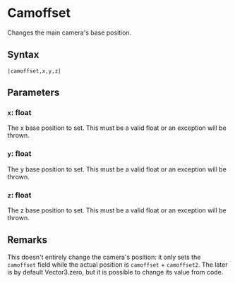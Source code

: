 # Camoffset

Changes the main camera's base position.

## Syntax

````
|camoffset,x,y,z|
````

## Parameters

### `x`: float

The x base position to set. This must be a valid float or an exception will be thrown.

### `y`: float

The y base position to set. This must be a valid float or an exception will be thrown.

### `z`: float

The z base position to set. This must be a valid float or an exception will be thrown.

## Remarks

This doesn't entirely change the camera's position: it only sets the `camoffset` field while the actual position is `camoffset` + `camoffset2`. The later is by default Vector3.zero, but it is possible to change its value from code.

